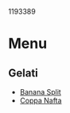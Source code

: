 1193389
# Menu 
## Gelati
- [Banana Split](./gelati/banana_split.md)
- [Coppa Nafta](./gelati/coppa_nafta.md)
